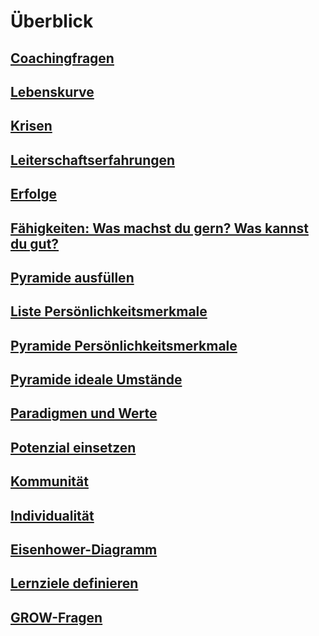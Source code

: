 # Überblick

## [Coachingfragen](./coaching-fragen.md)
## [Lebenskurve](./lebenskurve.md)
## [Krisen](./krisen-lektionen.md)
## [Leiterschaftserfahrungen](./leiterschaftserfahrungen.md)
## [Erfolge](./erfolge-talente.md)
## [Fähigkeiten: Was machst du gern? Was kannst du gut?](./motivationsfaehigkeiten.md)
## [Pyramide ausfüllen](./pyramiden.md)
## [Liste Persönlichkeitsmerkmale](./persoenlichkeitsprofil-liste.md)
## [Pyramide Persönlichkeitsmerkmale](./pyramiden.md)
## [Pyramide ideale Umstände](./pyramiden.md)
## [Paradigmen und Werte](./paradigmen-werte.md)
## [Potenzial einsetzen](./potential-einsetzen.md) 
## [Kommunität](./kommunitaet.md)
## [Individualität](./individualitaet.md)
## [Eisenhower-Diagramm](./eisenhower-diagramm.md)
## [Lernziele definieren](./lernziele-definieren.md)
## [GROW-Fragen](./grow-fragen.md)